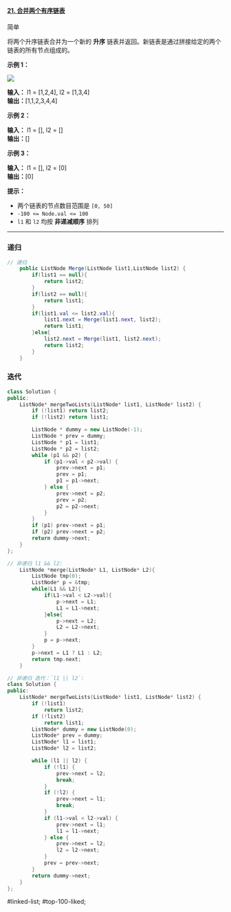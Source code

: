 #### [21. 合并两个有序链表](https://leetcode.cn/problems/merge-two-sorted-lists/)

简单

将两个升序链表合并为一个新的 **升序** 链表并返回。新链表是通过拼接给定的两个链表的所有节点组成的。 

**示例 1：**

![](https://assets.leetcode.com/uploads/2020/10/03/merge_ex1.jpg)

**输入：** l1 = [1,2,4], l2 = [1,3,4]  
**输出：**[1,1,2,3,4,4]

**示例 2：**

**输入：** l1 = [], l2 = []  
**输出：**[]

**示例 3：**

**输入：** l1 = [], l2 = [0]  
**输出：**[0]

**提示：**

-   两个链表的节点数目范围是 `[0, 50]`
-   `-100 <= Node.val <= 100`
-   `l1` 和 `l2` 均按 **非递减顺序** 排列

---- ----
### 递归
```java
// 递归
    public ListNode Merge(ListNode list1,ListNode list2) {
        if(list1 == null){
            return list2;
        }
        if(list2 == null){
            return list1;
        }
        if(list1.val <= list2.val){
            list1.next = Merge(list1.next, list2);
            return list1;
        }else{
            list2.next = Merge(list1, list2.next);
            return list2;
        }       
    }
```

### 迭代
```cpp
class Solution {
public:
    ListNode* mergeTwoLists(ListNode* list1, ListNode* list2) {
        if (!list1) return list2;
        if (!list2) return list1;

        ListNode * dummy = new ListNode(-1);
        ListNode * prev = dummy;
        ListNode * p1 = list1;
        ListNode * p2 = list2;
        while (p1 && p2) {
            if (p1->val < p2->val) {
                prev->next = p1;
                prev = p1;
                p1 = p1->next;
            } else {
                prev->next = p2;
                prev = p2;
                p2 = p2->next;
            }
        }
        if (p1) prev->next = p1;
        if (p2) prev->next = p2;
        return dummy->next;
    }
};
```

```c
// 非递归 l1 && l2:
    ListNode *merge(ListNode* L1, ListNode* L2){
        ListNode tmp(0);
        ListNode* p = &tmp;
        while(L1 && L2){
            if(L1->val < L2->val){
                p->next = L1;
                L1 = L1->next;
            }else{
                p->next = L2;
                L2 = L2->next;
            }
            p = p->next;
        }
        p->next = L1 ? L1 : L2;
        return tmp.next;
    }
```

```cpp
// 非递归 迭代：`l1 || l2`:
class Solution {
public:
    ListNode* mergeTwoLists(ListNode* list1, ListNode* list2) {
        if (!list1)
            return list2;
        if (!list2)
            return list1;
        ListNode* dummy = new ListNode(0);
        ListNode* prev = dummy;
        ListNode* l1 = list1;
        ListNode* l2 = list2;

        while (l1 || l2) {
            if (!l1) {
                prev->next = l2;
                break;
            }
            if (!l2) {
                prev->next = l1;
                break;
            }
            if (l1->val < l2->val) {
                prev->next = l1;
                l1 = l1->next;
            } else {
                prev->next = l2;
                l2 = l2->next;
            }
            prev = prev->next;
        }
        return dummy->next;
    }
};
```
#linked-list; #top-100-liked; 